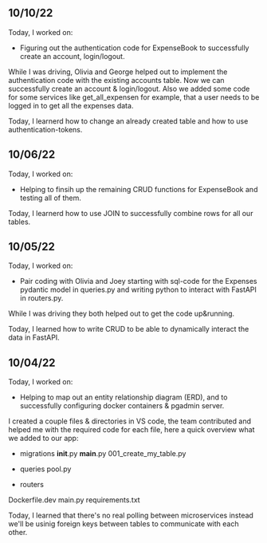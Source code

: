 ## 10/10/22

Today, I worked on:

* Figuring out the authentication code for ExpenseBook to successfully create an account, login/logout.

While I was driving, Olivia and George helped out to implement the authentication code with the existing accounts table. Now we can successfully create an account & login/logout. Also we added some code for some services like get_all_expensen for example, that a user needs to be logged in to get all the expenses data.

Today, I learnerd how to change an already created table and how to use authentication-tokens.



## 10/06/22

Today, I worked on:

* Helping to finsih up the remaining CRUD functions for ExpenseBook and testing all of them.

Today, I learnerd how to use JOIN to successfully combine rows for all our tables.



## 10/05/22

Today, I worked on:

* Pair coding with Olivia and Joey starting with sql-code for the Expenses pydantic model in queries.py and writing python to interact with FastAPI in routers.py.

While I was driving they both helped out to get the code up&running.

Today, I learned how to write CRUD to be able to dynamically interact the data in FastAPI.


## 10/04/22

Today, I worked on:

* Helping to map out an entity relationship diagram (ERD), and to successfully configuring docker containers & pgadmin server. 

I created a couple files & directories in VS code, the team contributed and helped me with the required code for each file, here a quick overview what we added to our app:

- migrations
__init__.py
__main__.py
001_create_my_table.py

- queries
pool.py

- routers

Dockerfile.dev
main.py
requirements.txt

Today, I learned that there's no real polling between microservices instead we'll be usinig foreign keys between tables to communicate with each other. 
